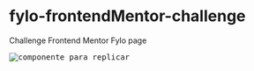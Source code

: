 # fylo-frontendMentor-challenge

Challenge Frontend Mentor Fylo page

<kbd>
<img src="" alt="componente para replicar" />
</kbd>
